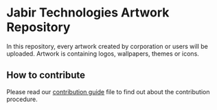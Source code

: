 # Jabir Technologies Artwork Repository

In this repository, every artwork created by corporation or users will be uploaded. Artwork is containing logos, wallpapers, themes or icons. 

## How to contribute 

Please read our [contribution guide](CONTRIBUTING.md) file to find out about the contribution procedure.